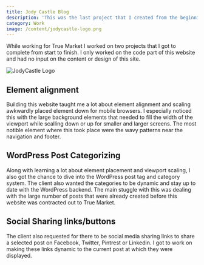 ```yaml
---
title: Jody Castle Blog
description: 'This was the last project that I created from the beginning while working for True Market'
category: Work
image: /content/jodycastle-logo.png
---
```


While working for True Market I worked on two projects that I got to complete from start to finish. I only worked on the code part of this website and had no input on the content or design of this site.

![JodyCastle Logo](/content/jodycastle-logo.png)

## Element alignment

Building this website taught me a lot about element alignment and scaling awkwardly placed element down for mobile browsers. I especially noticed this with the large background elements that needed to fill the width of the viewport while scalling down or up for smaller and larger screens. The most notible element where this took place were the wavy patterns near the navigation and footer.

## WordPress Post Categorizing

Along with learning a lot about element placement and viewport scaling, I also got the chance to dive into the WordPress post tag and category system. The client also wanted the categories to be dynamic and stay up to date with the WordPress backend. The main stuggle with this was dealing with the large number of posts that were already created before this website was contracted out to True Market.

## Social Sharing links/buttons

The client also requested for there to be social media sharing links to share a selected post on Facebook, Twitter, Pintrest or Linkedin. I got to work on making these links dynamic to the current post at which they were displayed.